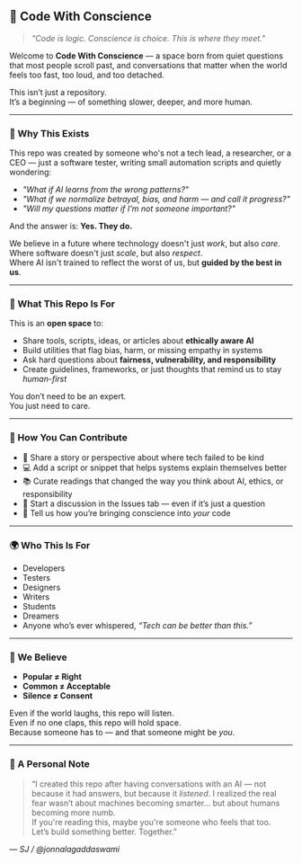 ## 🌱 Code With Conscience

> *"Code is logic. Conscience is choice. This is where they meet."*

Welcome to **Code With Conscience** — a space born from quiet questions that most people scroll past, and conversations that matter when the world feels too fast, too loud, and too detached.

This isn’t just a repository.  
It’s a beginning — of something slower, deeper, and more human.

---

### 🧠 Why This Exists

This repo was created by someone who's not a tech lead, a researcher, or a CEO — just a software tester, writing small automation scripts and quietly wondering:

- *"What if AI learns from the wrong patterns?"*
- *"What if we normalize betrayal, bias, and harm — and call it progress?"*
- *"Will my questions matter if I'm not someone important?"*

And the answer is: **Yes. They do.**

We believe in a future where technology doesn't just *work*, but also *care*.  
Where software doesn't just *scale*, but also *respect*.  
Where AI isn't trained to reflect the worst of us, but **guided by the best in us**.

---

### 💬 What This Repo Is For

This is an **open space** to:

- Share tools, scripts, ideas, or articles about **ethically aware AI**
- Build utilities that flag bias, harm, or missing empathy in systems
- Ask hard questions about **fairness, vulnerability, and responsibility**
- Create guidelines, frameworks, or just thoughts that remind us to stay *human-first*

You don’t need to be an expert.  
You just need to care.

---

### 🚀 How You Can Contribute

- 📄 Share a story or perspective about where tech failed to be kind  
- 💻 Add a script or snippet that helps systems explain themselves better  
- 📚 Curate readings that changed the way you think about AI, ethics, or responsibility  
- 🧠 Start a discussion in the Issues tab — even if it’s just a question  
- 💬 Tell us how you’re bringing conscience into *your* code

---

### 🌍 Who This Is For

- Developers  
- Testers  
- Designers  
- Writers  
- Students  
- Dreamers  
- Anyone who’s ever whispered, *“Tech can be better than this.”*

---

### 📌 We Believe

- **Popular ≠ Right**  
- **Common ≠ Acceptable**  
- **Silence ≠ Consent**

Even if the world laughs, this repo will listen.  
Even if no one claps, this repo will hold space.  
Because someone has to — and that someone might be *you*.

---

### 🙏 A Personal Note

> “I created this repo after having conversations with an AI — not because it had answers, but because it *listened*. I realized the real fear wasn’t about machines becoming smarter… but about humans becoming more numb.  
> If you're reading this, maybe you're someone who feels that too.  
> Let’s build something better. Together.”

— *SJ / @jonnalagaddaswami*
